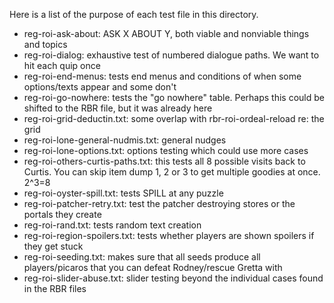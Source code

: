 Here is a list of the purpose of each test file in this directory.

* reg-roi-ask-about: ASK X ABOUT Y, both viable and nonviable things and topics
* reg-roi-dialog: exhaustive test of numbered dialogue paths. We want to hit each quip once
* reg-roi-end-menus: tests end menus and conditions of when some options/texts appear and some don't
* reg-roi-go-nowhere: tests the "go nowhere" table. Perhaps this could be shifted to the RBR file, but it was already here
* reg-roi-grid-deductin.txt: some overlap with rbr-roi-ordeal-reload re: the grid
* reg-roi-lone-general-nudmis.txt: general nudges
* reg-roi-lone-options.txt: options testing which could use more cases
* reg-roi-others-curtis-paths.txt: this tests all 8 possible visits back to Curtis. You can skip item dump 1, 2 or 3 to get multiple goodies at once. 2^3=8
* reg-roi-oyster-spill.txt: tests SPILL at any puzzle
* reg-roi-patcher-retry.txt: test the patcher destroying stores or the portals they create
* reg-roi-rand.txt: tests random text creation
* reg-roi-region-spoilers.txt: tests whether players are shown spoilers if they get stuck
* reg-roi-seeding.txt: makes sure that all seeds produce all players/picaros that you can defeat Rodney/rescue Gretta with
* reg-roi-slider-abuse.txt: slider testing beyond the individual cases found in the RBR files